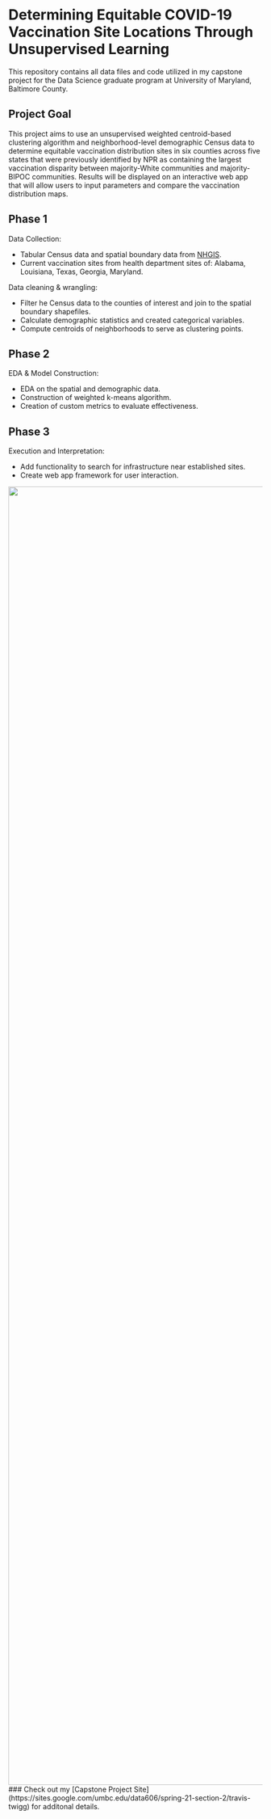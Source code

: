 # Determining Equitable COVID-19 Vaccination Site Locations Through Unsupervised Learning

This repository contains all data files and code utilized in my capstone project for the Data Science graduate program at University of Maryland, Baltimore County.

## Project Goal

This project aims to use an unsupervised weighted centroid-based clustering algorithm and neighborhood-level demographic Census data to determine equitable vaccination distribution sites in six counties across five states that were previously identified by NPR as containing the largest vaccination disparity between majority-White communities and majority-BIPOC communities. Results will be displayed on an interactive web app that will allow users to input parameters and compare the vaccination distribution maps.

## Phase 1
Data Collection: 
*   Tabular Census data and spatial boundary data from [NHGIS](https://www.nhgis.org/).
*   Current vaccination sites from health department sites of: Alabama, Louisiana, Texas, Georgia, Maryland.

Data cleaning & wrangling:
*   Filter he Census data to the counties of interest and join to the spatial boundary shapefiles.
*   Calculate demographic statistics and created categorical variables.
*   Compute centroids of neighborhoods to serve as clustering points. 

## Phase 2
EDA & Model Construction:
*   EDA on the spatial and demographic data.
*   Construction of weighted k-means algorithm.
*   Creation of custom metrics to evaluate effectiveness.

## Phase 3
Execution and Interpretation:
*   Add functionality to search for infrastructure near established sites.
*   Create web app framework for user interaction.

<img src="https://github.com/travis8719/Determining-Equitable-COVID-19-Vaccination-Site-Locations-Through-Unsupervised-Learning/blob/main/Phase3/webapp.png" width="1866" height="2571" />
### Check out my [Capstone Project Site](https://sites.google.com/umbc.edu/data606/spring-21-section-2/travis-twigg) for additonal details.
